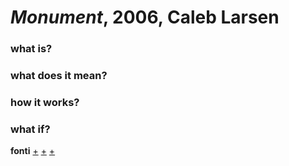 # _Monument_, 2006, Caleb Larsen

### what is?



### what does it mean?



### how it works?



### what if?



**fonti** [+]() [+]() [+]()
